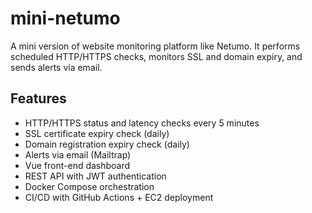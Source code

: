 # mini-netumo

A mini version of website monitoring platform like Netumo. It performs scheduled HTTP/HTTPS checks, monitors SSL and domain expiry, and sends alerts via email.

##  Features
- HTTP/HTTPS status and latency checks every 5 minutes
- SSL certificate expiry check (daily)
- Domain registration expiry check (daily)
- Alerts via email (Mailtrap)
- Vue front-end dashboard
- REST API with JWT authentication
- Docker Compose orchestration
- CI/CD with GitHub Actions + EC2 deployment
